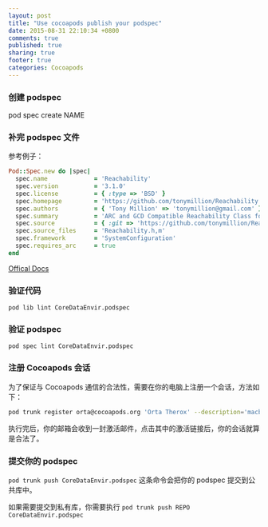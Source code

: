 ```yaml
---
layout: post
title: "Use cocoapods publish your podspec"
date: 2015-08-31 22:10:34 +0800
comments: true
published: true
sharing: true
footer: true
categories: Cocoapods
---
```


### 创建 podspec

pod spec create NAME

### 补完 podspec 文件

参考例子：

```Ruby
Pod::Spec.new do |spec|
  spec.name             = 'Reachability'
  spec.version          = '3.1.0'
  spec.license          = { :type => 'BSD' }
  spec.homepage         = 'https://github.com/tonymillion/Reachability'
  spec.authors          = { 'Tony Million' => 'tonymillion@gmail.com' }
  spec.summary          = 'ARC and GCD Compatible Reachability Class for iOS and OS X.'
  spec.source           = { :git => 'https://github.com/tonymillion/Reachability.git', :tag => 'v3.1.0' }
  spec.source_files     = 'Reachability.h,m'
  spec.framework        = 'SystemConfiguration'
  spec.requires_arc     = true
end
```

[Offical Docs](https://guides.cocoapods.org/making/specs-and-specs-repo.html)

### 验证代码

`pod lib lint CoreDataEnvir.podspec`

### 验证 podspec

`pod spec lint CoreDataEnvir.podspec`

### 注册 Cocoapods 会话

为了保证与 Cocoapods 通信的合法性，需要在你的电脑上注册一个会话，方法如下：

```Bash
pod trunk register orta@cocoapods.org 'Orta Therox' --description='macbook air'
```

执行完后，你的邮箱会收到一封激活邮件，点击其中的激活链接后，你的会话就算是合法了。

### 提交你的 podspec

`pod trunk push CoreDataEnvir.podspec` 这条命令会把你的 podspec 提交到公共库中。

如果需要提交到私有库，你需要执行 `pod trunk push REPO CoreDataEnvir.podspec`
